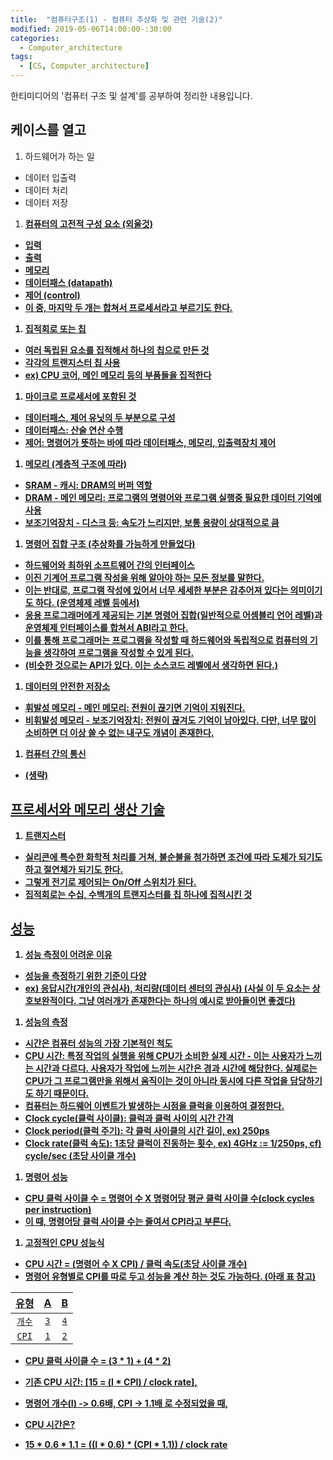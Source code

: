 ```yaml
---
title:  "컴퓨터구조(1) - 컴퓨터 추상화 및 관련 기술(2)"
modified: 2019-05-06T14:00:00-:30:00
categories:
  - Computer_architecture
tags:
  - [CS, Computer_architecture]
---
```


한티미디어의 '컴퓨터 구조 및 설계'를 공부하여 정리한 내용입니다.

## 케이스를 열고
1. 하드웨어가 하는 일
 - 데이터 입출력
 - 데이터 처리
 - 데이터 저장

1. <u><b>컴퓨터의 고전적 구성 요소 (외울것)<b/><u/>
 - 입력
 - 출력
 - 메모리
 - 데이터패스 (datapath)
 - 제어 (control)
 - 이 중, 마지막 두 개는 합쳐서 프로세서라고 부르기도 한다.

1. 집적회로 또는 칩
 - 여러 독립된 요소를 집적해서 하나의 칩으로 만든 것
 - 각각의 트랜지스터 칩 사용
 - ex) CPU 코어, 메인 메모리 등의 부품들을 집적한다

1. 마이크로 프로세서에 포함된 것
 - 데이터패스, 제어 유닛의 두 부분으로 구성
 - 데이터패스: 산술 연산 수행
 - 제어: 명령어가 뜻하는 바에 따라 데이터패스, 메모리, 입출력장치 제어

1. 메모리 (계층적 구조에 따라)
 - SRAM - 캐시: DRAM의 버퍼 역할
 - DRAM - 메인 메모리: 프로그램의 명령어와 프로그램 실행중 필요한 데이터 기억에 사용
 - 보조기억장치 - 디스크 등: 속도가 느리지만, 보통 용량이 상대적으로 큼

1. <b>명령어 집합 구조 (추상화를 가능하게 만들었다)<b/>
 - <b>하드웨어와 최하위 소프트웨어 간의 인터페이스<b/>
 - 이진 기계어 프로그램 작성을 위해 알아야 하는 모든 정보를 말한다.
 - 이는 반대로, 프로그램 작성에 있어서 너무 세세한 부분은 감추어져 있다는 의미이기도 하다. (운영체제 레벨 등에서)
 - <b>응용 프로그래머에게 제공되는 기본 명령어 집합(일반적으로 어셈블리 언어 레벨)과 운영체제 인터페이스를 합쳐서 ABI라고 한다.<b/>
 - 이를 통해 프로그래머는 프로그램을 작성할 때 하드웨어와 독립적으로 컴퓨터의 기능을 생각하여 프로그램을 작성할 수 있게 된다.
 - (비슷한 것으로는 API가 있다. 이는 소스코드 레벨에서 생각하면 된다.)

1. 데이터의 안전한 저장소
 - 휘발성 메모리 - 메인 메모리: 전원이 끊기면 기억이 지워진다.
 - 비휘발성 메모리 - 보조기억장치: 전원이 끊겨도 기억이 남아있다. 다만, 너무 많이 소비하면 더 이상 쓸 수 없는 내구도 개념이 존재한다.

1. 컴퓨터 간의 통신
 - (생략)

## 프로세서와 메모리 생산 기술
1. 트랜지스터
 - 실리콘에 특수한 화학적 처리를 거쳐, 불순불을 첨가하면 조건에 따라 도체가 되기도 하고 절연체가 되기도 한다.
 - 그렇게 전기로 제어되는 On/Off 스위치가 된다.
 - 집적회로는 수십, 수백개의 트랜지스터를 칩 하나에 집적시킨 것

## 성능
1. 성능 측정이 어려운 이유
 - 성능을 측정하기 위한 기준이 다양
 - ex) 응답시간(개인의 관심사), 처리량(데이터 센터의 관심사) (사실 이 두 요소는 상호보완적이다. 그냥 여러개가 존재한다는 하나의 예시로 받아들이면 좋겠다)

1. 성능의 측정
 - 시간은 컴퓨터 성능의 가장 기본적인 척도
 - CPU 시간: 특정 작업의 실행을 위해 CPU가 소비한 실제 시간 - 이는 사용자가 느끼는 시간과 다르다. 사용자가 작업에 느끼는 시간은 경과 시간에 해당한다. 실제로는 CPU가 그 프로그램만을 위해서 움직이는 것이 아니라 동시에 다른 작업을 담당하기도 하기 때문이다.
 - 컴퓨터는 하드웨어 이벤트가 발생하는 시점을 클럭을 이용하여 결정한다.
 - Clock cycle(클럭 사이클): 클럭과 클럭 사이의 시간 간격
 - Clock period(클럭 주기): 각 클럭 사이클의 시간 길이, ex) 250ps
 - Clock rate(클럭 속도): 1초당 클럭이 진동하는 횟수, ex) 4GHz := 1/250ps, cf) cycle/sec (초당 사이클 개수)

1. 명령어 성능
 - CPU 클럭 사이클 수 = 명령어 수 X 명령어당 평균 클럭 사이클 수(clock cycles per instruction)
 - 이 때, 명령어당 클럭 사이클 수는 줄여서 CPI라고 부른다.

1. 고정적인 CPU 성능식
 - CPU 시간 = (명령어 수 X CPI) / 클럭 속도(초당 사이클 개수)
 - 명령어 유형별로 CPI를 따로 두고 성능을 계산 하는 것도 가능하다. (아래 표 참고)

|유형|A|B|
|:---:|:---:|:---:|
|`개수`|`3`|`4`|
|`CPI`|`1`|`2`|

 - CPU 클럭 사이클 수 = (3 \* 1) + (4 \* 2)  

- 기존 CPU 시간: [15 = (I \* CPI) / clock rate],
 - 명령어 개수(I) -> 0.6배, CPI -> 1.1배 로 수정되었을 때,
 - CPU 시간은?
 - 15 \* 0.6 \* 1.1 = ((I \* 0.6) \* (CPI \* 1.1)) / clock rate
